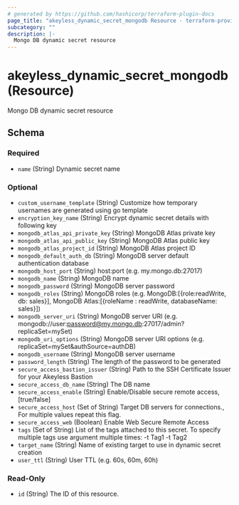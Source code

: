 ```yaml
---
# generated by https://github.com/hashicorp/terraform-plugin-docs
page_title: "akeyless_dynamic_secret_mongodb Resource - terraform-provider-akeyless"
subcategory: ""
description: |-
  Mongo DB dynamic secret resource
---
```


# akeyless_dynamic_secret_mongodb (Resource)

Mongo DB dynamic secret resource



<!-- schema generated by tfplugindocs -->
## Schema

### Required

- `name` (String) Dynamic secret name

### Optional

- `custom_username_template` (String) Customize how temporary usernames are generated using go template
- `encryption_key_name` (String) Encrypt dynamic secret details with following key
- `mongodb_atlas_api_private_key` (String) MongoDB Atlas private key
- `mongodb_atlas_api_public_key` (String) MongoDB Atlas public key
- `mongodb_atlas_project_id` (String) MongoDB Atlas project ID
- `mongodb_default_auth_db` (String) MongoDB server default authentication database
- `mongodb_host_port` (String) host:port (e.g. my.mongo.db:27017)
- `mongodb_name` (String) MongoDB name
- `mongodb_password` (String) MongoDB server password
- `mongodb_roles` (String) MongoDB roles (e.g. MongoDB:[{role:readWrite, db: sales}], MongoDB Atlas:[{roleName : readWrite, databaseName: sales}])
- `mongodb_server_uri` (String) MongoDB server URI (e.g. mongodb://user:password@my.mongo.db:27017/admin?replicaSet=mySet)
- `mongodb_uri_options` (String) MongoDB server URI options (e.g. replicaSet=mySet&authSource=authDB)
- `mongodb_username` (String) MongoDB server username
- `password_length` (String) The length of the password to be generated
- `secure_access_bastion_issuer` (String) Path to the SSH Certificate Issuer for your Akeyless Bastion
- `secure_access_db_name` (String) The DB name
- `secure_access_enable` (String) Enable/Disable secure remote access, [true/false]
- `secure_access_host` (Set of String) Target DB servers for connections., For multiple values repeat this flag.
- `secure_access_web` (Boolean) Enable Web Secure Remote Access
- `tags` (Set of String) List of the tags attached to this secret. To specify multiple tags use argument multiple times: -t Tag1 -t Tag2
- `target_name` (String) Name of existing target to use in dynamic secret creation
- `user_ttl` (String) User TTL (e.g. 60s, 60m, 60h)

### Read-Only

- `id` (String) The ID of this resource.


